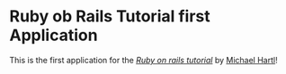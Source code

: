 # Ruby ob Rails Tutorial first Application

This is the first application for the [*Ruby on rails tutorial*](
http://railstutorial.org) by [Michael Hartl](http://michaelhartl.com/)!

